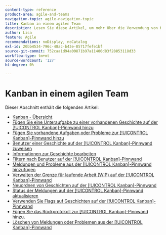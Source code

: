 ```yaml
---
content-type: reference
product-area: agile-and-teams
navigation-topic: agile-navigation-topic
title: Kanban in einem agilen Team
description: Lesen Sie diese Artikel, um mehr über die Verwendung von Kanban in einem agilen Team zu erfahren.
author: Lisa
feature: Agile
recommendations: noDisplay, noCatalog
exl-id: 20bb4534-796c-48ac-b43e-85717fefe1bf
source-git-commit: 752caa1d94a09871b97a11400d83f28853118d33
workflow-type: tm+mt
source-wordcount: '127'
ht-degree: 0%

---
```


# Kanban in einem agilen Team

Dieser Abschnitt enthält die folgenden Artikel:

* [Kanban - Übersicht](../../agile/use-kanban-in-an-agile-team/kanban-overview.md)
* [Fügen Sie eine Unteraufgabe zu einer vorhandenen Geschichte auf der [!UICONTROL Kanban]-Pinnwand hinzu](../../agile/use-kanban-in-an-agile-team/add-a-subtask-to-an-existing-story.md)
* [Fügen Sie vorhandene Aufgaben oder Probleme zur [!UICONTROL Kanban]-Pinnwand hinzu](../../agile/use-kanban-in-an-agile-team/add-existing-tasks-or-issues-to-the-kanban-board.md)
* [Benutzer einer Geschichte auf der [!UICONTROL Kanban]-Pinnwand zuweisen](../../agile/use-kanban-in-an-agile-team/assign-users-to-a-story.md)
* [Informationen zur Geschichte bearbeiten](../../agile/use-kanban-in-an-agile-team/edit-story-information.md)
* [Filtern nach Benutzer auf der [!UICONTROL Kanban]-Pinnwand](../../agile/use-kanban-in-an-agile-team/filter-by-user.md)
* [Meldungen und Probleme aus der [!UICONTROL Kanban]-Pinnwand hinzufügen](../../agile/use-kanban-in-an-agile-team/add-story-from-kanban-board.md)
* [Verwalten der Grenze für laufende Arbeit (WIP) auf der [!UICONTROL Kanban]-Pinnwand](../../agile/use-kanban-in-an-agile-team/work-in-progress-limit-on-the-kanban-board.md)
* [Neuordnen von Geschichten auf der [!UICONTROL Kanban]-Pinnwand](../../agile/use-kanban-in-an-agile-team/reorder-stories-on-the-kanban-board.md)
* [Status der Meldungen auf der [!UICONTROL Kanban]-Pinnwand aktualisieren](../../agile/use-kanban-in-an-agile-team/update-the-status-of-stories.md)
* [Verwenden Sie Flags auf Geschichten auf der [!UICONTROL Kanban]-Pinnwand](../../agile/use-kanban-in-an-agile-team/use-flags-on-stories.md)
* [Fügen Sie das Rückprotokoll zur [!UICONTROL Kanban]-Pinnwand](../../agile/use-kanban-in-an-agile-team/view-the-backlog-on-the-kanban-board.md) hinzu.
* [Löschen von Meldungen oder Problemen aus der [!UICONTROL Kanban]-Pinnwand](../../agile/use-kanban-in-an-agile-team/delete-story-from-kanban-board.md)
